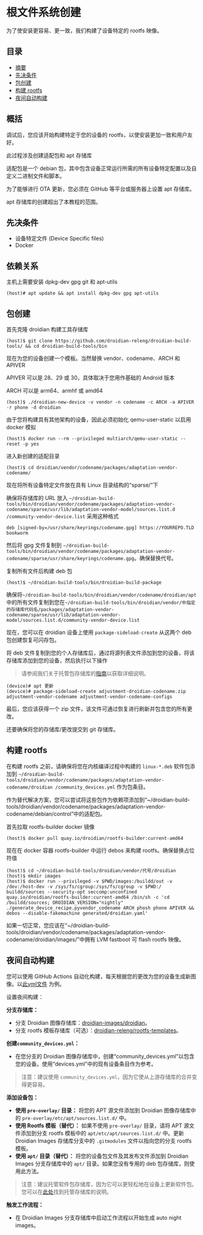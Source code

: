 根文件系统创建
===============

为了使安装更容易、更一致，我们构建了设备特定的 rootfs 映像。

目录
-----------------

* [摘要](#summary)
* [先决条件](#先决条件)
* [包创建](#package-creation)
* [构建 rootfs](#building-the-rootfs)
* [夜间自动构建](#automating-nightly-images)

概括
--------

调试后，您应该开始构建特定于您的设备的 rootfs，以使安装更加一致和用户友好。

此过程涉及创建适配包和 apt 存储库

适配包是一个 debian 包，其中包含设备正常运行所需的所有设备特定配置以及自定义二进制文件和脚本。

为了能够进行 OTA 更新，您必须在 GitHub 等平台或服务器上设置 apt 存储库。

apt 存储库的创建超出了本教程的范围。

先决条件
-------------

* 设备特定文件 (Device Specific files)
* Docker

依赖关系
------------

主机上需要安装 dpkg-dev gpg git 和 apt-utils

	(host)# apt update && apt install dpkg-dev gpg apt-utils

包创建
----------------

首先克隆 droidian 构建工具存储库

	(host)$ git clone https://github.com/droidian-releng/droidian-build-tools/ && cd droidian-build-tools/bin

现在为您的设备创建一个模板。当然替换 vendor、codename、ARCH 和 APIVER

APIVER 可以是 28、29 或 30，具体取决于您用作基础的 Android 版本

ARCH 可以是 arm64、armhf 或 amd64

	(host)$ ./droidian-new-device -v vendor -n codename -c ARCH -a APIVER -r phone -d droidian

由于您将构建具有其他架构的设备，因此必须初始化 qemu-user-static 以启用 docker 模拟

	(host)$ docker run --rm --privileged multiarch/qemu-user-static --reset -p yes

进入新创建的适配目录

	(host)$ cd droidian/vendor/codename/packages/adaptation-vendor-codename/

现在将所有设备特定文件放在具有 Linux 目录结构的“sparse/”下

确保将存储库的 URL 放入 `~/droidian-build-tools/bin/droidian/vendor/codename/packages/adaptation-vendor-codename/sparse/usr/lib/adaptation-vendor-model/sources.list.d /community-vendor-device.list` 采用这种格式

`deb [signed-by=/usr/share/keyrings/codename.gpg] https://YOURREPO.TLD bookworm`

然后将 gpg 文件复制到 `~/droidian-build-tools/bin/droidian/vendor/codename/packages/adaptation-vendor-codename/sparse/usr/share/keyrings/codename.gpg`。确保替换代号。

复制所有文件后构建 deb 包

	(host)$ ~/droidian-build-tools/bin/droidian-build-package

确保将`~/droidian-build-tools/bin/droidian/vendor/codename/droidian/apt`中的所有文件复制到您在`~/droidian-build-tools/bin/droidian/vendor/中指定的存储库代码名/packages/adaptation-vendor-codename/sparse/usr/lib/adaptation-vendor-model/sources.list.d/community-vendor-device.list`

现在，您可以在 droidian 设备上使用 `package-sideload-create` 从这两个 deb 包创建恢复可闪存包。

将 deb 文件复制到您的个人存储库后，通过将源列表文件添加到您的设备，将该存储库添加到您的设备，然后执行以下操作
> 请参阅我们关于托管包存储库的[指南](./host-package-repo.md)以获取详细说明。

	(device)# apt 更新
	(device)# package-sideload-create adjustment-droidian-codename.zip adjustment-vendor-codename adjustment-vendor-codename-configs

最后，您应该获得一个 zip 文件，该文件可通过恢复进行刷新并包含您的所有更改。

还要确保将您的存储库/更改提交到 git 存储库。

构建 rootfs
-------------------

在构建 rootfs 之前，请确保将您在内核编译过程中构建的 `linux-*.deb` 软件包添加到 `~/droidian-build-tools/droidian/vendor/codename/packages/adaptation-vendor-codename/droidian /community_devices.yml` 作为包条目。

作为替代解决方案，您可以尝试将这些包作为依赖项添加到“~/droidian-build-tools/droidian/vendor/codename/packages/adaptation-vendor-codename/debian/control”中的适配包。

首先拉取 rootfs-builder docker 镜像

	(host)$ docker pull quay.io/droidian/rootfs-builder:current-amd64

现在在 docker 容器 rootfs-builder 中运行 debos 来构建 rootfs。确保替换占位符值

	(host)$ cd ~/droidian-build-tools/droidian/vendor/代号/droidian
	(host)$ mkdir images
	(host)$ docker run --privileged -v $PWD/images:/buildd/out -v /dev:/host-dev -v /sys/fs/cgroup:/sys/fs/cgroup -v $PWD:/ buildd/sources --security-opt seccomp:unconfined quay.io/droidian/rootfs-builder:current-amd64 /bin/sh -c 'cd /buildd/sources; DROIDIAN_VERSION="nightly" ./generate_device_recipe.pyvendor_codename ARCH phosh phone APIVER && debos --disable-fakemachine generated/droidian.yaml'

如果一切正常，您应该在“~/droidian-build-tools/droidian/vendor/codename/packages/adaptation-vendor-codename/droidian/images/”中拥有 LVM fastboot 可 flash  rootfs 映像。

夜间自动构建
------------------------

您可以使用 GitHub Actions 自动化构建，每天根据您的更改为您的设备生成新图像。以[此yml文件](https://github.com/droidian-onclite/droidian-images/blob/bookworm/.github/workflows/release.yml) 为例。

设置夜间构建：

**分支存储库：**
- 分支 Droidian 图像存储库：[droidian-images/droidian](https://github.com/droidian-images/droidian)。
- 分支 rootfs 模板存储库（可选）：[droidian-releng/rootfs-templates](https://github.com/droidian-releng/rootfs-templates)。

**创建`community_devices.yml`：**
- 在您分支的 Droidian 图像存储库中，创建“community_devices.yml”以包含您的设备。使用“devices.yml”中的现有设备条目作为参考。
> 注意：建议使用 `community_devices.yml`，因为它使从上游存储库的合并变得更容易。

**添加设备包：**
- **使用 `pre-overlay/` 目录：** 将您的 APT 源文件添加到 Droidian 图像存储库中的 `pre-overlay/etc/apt/sources.list.d/` 中。
- **使用 Rootfs 模板（替代）：** 如果不使用 `pre-overlay/` 目录，请将 APT 源文件添加到分支 rootfs 模板中的 `apt/etc/apt/sources.list.d/` 中。更新 Droidian Images 存储库分支中的 `.gitmodules` 文件以指向您的分支 rootfs 模板。
- **使用 `apt/` 目录（替代）：** 将您的设备包文件及其发布文件添加到 Droidian Images 分支存储库中的 `apt/` 目录。如果您没有专用的 deb 包存储库，则使用此方法。

> 注意：建议托管软件包存储库，因为它可以更轻松地在设备上更新软件包。您可以在[此处](./host-package-repo.md)找到托管存储库的说明。

**触发工作流程：**
- 在 Droidian Images 分支存储库中启动工作流程以开始生成 auto night images。
